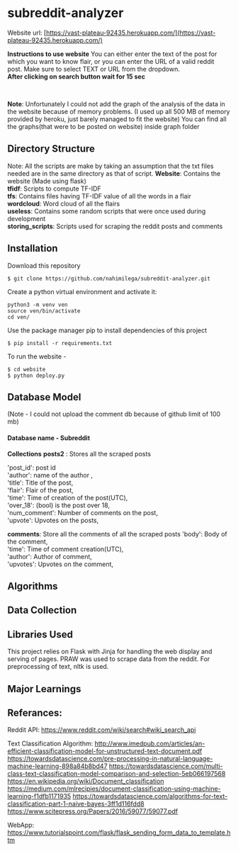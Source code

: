 
# subreddit-analyzer

Website url: [https://vast-plateau-92435.herokuapp.com/](https://vast-plateau-92435.herokuapp.com/) </br>

**Instructions to use website**
You can either enter the text of the post for which you want to know flair, or you can enter the URL of a valid reddit post. Make sure to select TEXT or URL from the dropdown. </br>
**After clicking on search button wait for 15 sec**

</br>



**Note**: Unfortunately I could not add the graph of the analysis of the data in the website because of memory problems. (I used up all 500 MB of memory provided by heroku, just barely managed to fit the website)
You can find all the graphs(that were to be posted on website) inside graph folder
## Directory Structure
Note: All the scripts are make by taking an assumption that the txt files needed are in the same directory as that of script.
**Website**: Contains the website (Made using flask) </br>
**tfidf**: Scripts to compute TF-IDF </br>
**tfs**: Contains files having TF-IDF value of all the words in a flair </br>
**wordcloud**: Word cloud of all the flairs </br>
**useless**: Contains some random scripts that were once used during development </br>
**storing_scripts**: Scripts used for scraping the reddit posts and comments </br>


## Installation

Download this repository
```
$ git clone https://github.com/nahimilega/subreddit-analyzer.git
```
Create a python virtual environment and activate it:
```
python3 -m venv ven
source ven/bin/activate
cd ven/
```

Use the package manager pip to install dependencies of this project
```
$ pip install -r requirements.txt
```

To run the website -
```
$ cd website
$ python deploy.py

```


## Database Model
(Note - I could not upload the comment db because of github limit of 100 mb)
#### Database name - Subreddit

**Collections**
**posts2** : Stores all the scraped posts

'post_id': post id  </br>
'author': name of the author , </br>
'title': Title of the post, </br>
'flair': Flair of the post, </br>
'time': Time of creation of the post(UTC), </br>
'over_18': (bool) is the post over 18, </br>
'num_comment': Number of comments on the post, </br>
'upvote': Upvotes on the posts, </br>

**comments**: Store all the comments of all the scraped posts
'body': Body of the comment, </br>
'time': Time of comment creation(UTC), </br>
'author': Author of comment, </br>
'upvotes': Upvotes on the comment, </br>

## Algorithms

## Data Collection

## Libraries Used
This project relies on Flask with Jinja for handling the web display and serving of pages. PRAW was used to scrape data from the reddit. For preprocessing of text, nltk is used.

## Major Learnings

## Referances:

Reddit API:
https://www.reddit.com/wiki/search#wiki_search_api

Text Classification Algorithm:
http://www.imedpub.com/articles/an-efficient-classification-model-for-unstructured-text-document.pdf
https://towardsdatascience.com/pre-processing-in-natural-language-machine-learning-898a84b8bd47
https://towardsdatascience.com/multi-class-text-classification-model-comparison-and-selection-5eb066197568
https://en.wikipedia.org/wiki/Document_classification
https://medium.com/mlrecipies/document-classification-using-machine-learning-f1dfb1171935
https://towardsdatascience.com/algorithms-for-text-classification-part-1-naive-bayes-3ff1d116fdd8
https://www.scitepress.org/Papers/2016/59077/59077.pdf

WebApp:
https://www.tutorialspoint.com/flask/flask_sending_form_data_to_template.htm
